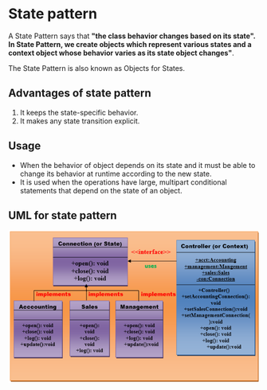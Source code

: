 # State pattern

A State Pattern says that **"the class behavior changes based on its state". In State Pattern, we create objects which
represent various states and a context object whose behavior varies as its state object changes"**.

The State Pattern is also known as Objects for States.

## Advantages of state pattern

1. It keeps the state-specific behavior.
2. It makes any state transition explicit.

## Usage

- When the behavior of object depends on its state and it must be able to change its behavior at runtime according to
  the new state.
- It is used when the operations have large, multipart conditional statements that depend on the state of an object.

## UML for state pattern

<img src="state_pattern_uml.png" style="width: 1000px">
